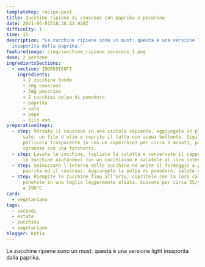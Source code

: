```yaml
---
templateKey: recipe-post
title: Zucchine ripiene di couscous con paprika e pecorino
date: 2021-06-01T18:36:11.928Z
difficulty: 1
time: 1h
description: "Le zucchine ripiene sono un must: questa è una versione light
  insaporita dalla paprika."
featuredimage: /img/zucchine_ripiene_couscous_1.png
dose: 2 persone
ingredientsSections:
  - section: INGREDIENTI
    ingredients:
      - 2 zucchine tonde
      - 50g couscous
      - 50g pecorino
      - 2 cucchiai polpa di pomodoro
      - paprika
      - sale
      - pepe
      - olio evo
preparationSteps:
  - step: Versate il couscous in una ciotola capiente, aggiungete un pizzico di
      sale, un filo d'olio e coprite il tutto con acqua bollente. Sigillate con
      pellicola trasparente (o con un coperchio) per circa 2 minuti, poi
      sgranate con una forchetta.
  - step: Lavate le zucchine, tagliate la calotta e conservate il cappello. Scavate
      le zucchine aiutandovi con un cucchiaino e salatele al loro interno.
  - step: Sminuzzate l'interno delle zucchine ed unite il formaggio a pezzetti, la
      paprika ed il couscous. Aggiungete la polpa di pomodoro, salate e pepate.
  - step: Riempite le zucchine fino all'orlo, copritele con la loro calotte e
      ponetele in una teglia leggermente oliata. Cuocete per circa 35/40 minuti
      a 190°C.
card:
  - vegetariano
tags:
  - secondi
  - estate
  - zucchina
  - vegetariano
blogger: Katia
---
```

Le zucchine ripiene sono un must: questa è una versione light insaporita dalla paprika.